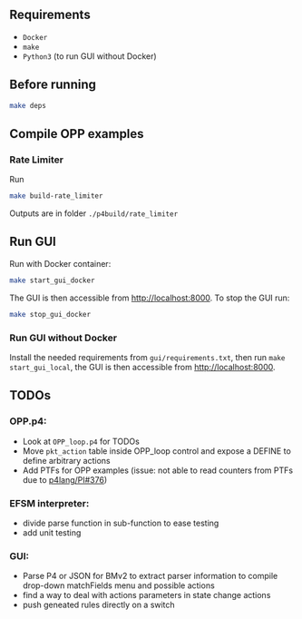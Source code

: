 ## Requirements

- `Docker`
- `make`
- `Python3` (to run GUI without Docker)

## Before running

```bash
make deps
```

## Compile OPP examples
### Rate Limiter

Run
```bash
make build-rate_limiter
```
Outputs are in folder `./p4build/rate_limiter`

## Run GUI
Run with Docker container:
```bash
make start_gui_docker
```
The GUI is then accessible from [http://localhost:8000](http://localhost:8000).
To stop the GUI run:
```bash
make stop_gui_docker
```

### Run GUI without Docker
Install the needed requirements from `gui/requirements.txt`, then run `make start_gui_local`, the GUI is then accessible 
from [http://localhost:8000](http://localhost:8000).

## TODOs
### OPP.p4:
- Look at `OPP_loop.p4` for TODOs
- Move `pkt_action` table inside OPP_loop control and expose a DEFINE to define arbitrary actions
- Add PTFs for OPP examples (issue: not able to read counters from PTFs due to [p4lang/PI#376](https://github.com/p4lang/PI/issues/376))

### EFSM interpreter:
- divide parse function in sub-function to ease testing
- add unit testing

### GUI:
- Parse P4 or JSON for BMv2 to extract parser information to compile drop-down matchFields menu and possible actions
- find a way to deal with actions parameters in state change actions
- push geneated rules directly on a switch